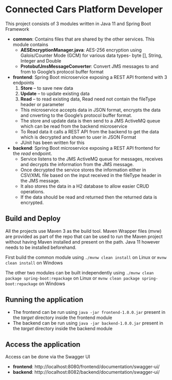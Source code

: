 # Connected Cars Platform Developer
This project consists of 3 modules written in Java 11 and Spring Boot Framework
- **common**: Contains files that are shared by the other services. This module contains
  - **AESEncryptionManager.java**: AES-256 encryption using Galois/Counter Mode (GCM) for various data types- byte [], String, Integer and Double
  - **ProtobufJmsMessageConverter**: Convert JMS messages to and from to Google’s protocol buffer format 
- **frontend**: Spring Boot microservice exposing a REST API frontend with 3 endpoints
    1.	**Store** – to save new data
    2.	**Update** – to update existing data
    3.	**Read** – to read existing data, Read need not contain the fileType header or parameter
    - This microservice accepts data in JSON format, encrypts the data and cnverting to the Google’s protocol buffer format. 
    - The store and update data is then send to a JMS ActiveMQ queue which can be read from the backend microservice
    - To Read data it calls a REST API from the backend to get the data which is decrypted and shown to user in JSON Format
    - JUnit has been written for this
- **backend**: Spring Boot microservice exposing a REST API frontend for the *read* endpoint. 
  - Service listens to the JMS ActiveMQ queue for messages, receives and decrypts the information from the JMS message.
  -	Once decrypted the service stores the information either in CSV/XML file based on the input received in the fileType header in the JMS message.
  -	It also stores the data in a H2 database to allow easier CRUD operations.
  -	If the data should be read and returned then the returned data is encrypted.


## Build and Deploy
All the projects use Maven 3 as the build tool. Maven Wrapper files (mvw) are provided as part of the repo that can be used to run the Maven project without having Maven installed and present on the path. Java 11 however needs to be installed beforehand.

First build the common module using
`./mvnw clean install` on Linux or `mvnw clean install` on Windows

The other two modules can be built independently using
`./mvnw clean package spring-boot:repackage` on Linux or `mvnw clean package spring-boot:repackage` on Windows

## Running the application
- The frontend can be run using `java -jar frontend-1.0.0.jar` present in the *target* directory inside the frontend module
- The backend can be run using `java -jar backend-1.0.0.jar` present in the *target* directory inside the backend module

## Access the application
Access can be done via the Swagger UI 
- **frontend**: http://localhost:8080/frontend/documentation/swagger-ui/
- **backend**: http://localhost:8082/backend/documentation/swagger-ui/



 
